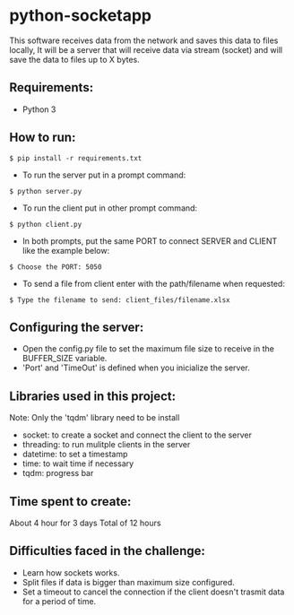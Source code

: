 # python-socketapp
This software receives data from the network and saves this data to files locally, It will be a server that will receive data via stream (socket) and will save the data to files up to X bytes.

## Requirements:
* Python 3

## How to run:
```
$ pip install -r requirements.txt
```
* To run the server put in a prompt command:
```
$ python server.py
```
* To run the client put in other prompt command:
```
$ python client.py
```
* In both prompts, put the same PORT to connect SERVER and CLIENT like the example below:
```
$ Choose the PORT: 5050
```
* To send a file from client enter with the path/filename when requested:
```
$ Type the filename to send: client_files/filename.xlsx
```
## Configuring the server:
* Open the config.py file to set the maximum file size to receive in the BUFFER_SIZE variable.
* 'Port' and 'TimeOut' is defined when you inicialize the server.

## Libraries used in this project:
Note: Only the 'tqdm' library need to be install
* socket: to create a socket and connect the client to the server
* threading: to run mulitple clients in the server
* datetime: to set a timestamp
* time: to wait time if necessary
* tqdm: progress bar

## Time spent to create:
About 4 hour for 3 days
Total of 12 hours

## Difficulties faced in the challenge:
* Learn how sockets works.
* Split files if data is bigger than maximum size configured.
* Set a timeout to cancel the connection if the client doesn't trasmit data for a period of time.
